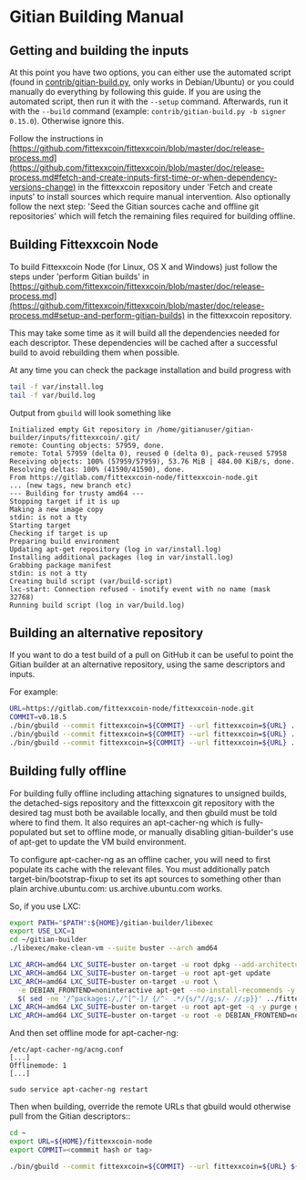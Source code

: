 Gitian Building Manual
======================

Getting and building the inputs
-------------------------------

At this point you have two options, you can either use the automated script (found in [contrib/gitian-build.py](../../contrib/gitian-build.py), only works in Debian/Ubuntu) or you could manually do everything by following this guide.
If you are using the automated script, then run it with the `--setup` command. Afterwards, run it with the `--build` command (example: `contrib/gitian-build.py -b signer 0.15.0`). Otherwise ignore this.

Follow the instructions in [https://github.com/fittexxcoin/fittexxcoin/blob/master/doc/release-process.md](https://github.com/fittexxcoin/fittexxcoin/blob/master/doc/release-process.md#fetch-and-create-inputs-first-time-or-when-dependency-versions-change)
in the fittexxcoin repository under 'Fetch and create inputs' to install sources which require
manual intervention. Also optionally follow the next step: 'Seed the Gitian sources cache
and offline git repositories' which will fetch the remaining files required for building
offline.

Building Fittexxcoin Node
--------------------------

To build Fittexxcoin Node (for Linux, OS X and Windows) just follow the steps under 'perform
Gitian builds' in [https://github.com/fittexxcoin/fittexxcoin/blob/master/doc/release-process.md](https://github.com/fittexxcoin/fittexxcoin/blob/master/doc/release-process.md#setup-and-perform-gitian-builds) in the fittexxcoin repository.

This may take some time as it will build all the dependencies needed for each descriptor.
These dependencies will be cached after a successful build to avoid rebuilding them when possible.

At any time you can check the package installation and build progress with

```bash
tail -f var/install.log
tail -f var/build.log
```

Output from `gbuild` will look something like

```
Initialized empty Git repository in /home/gitianuser/gitian-builder/inputs/fittexxcoin/.git/
remote: Counting objects: 57959, done.
remote: Total 57959 (delta 0), reused 0 (delta 0), pack-reused 57958
Receiving objects: 100% (57959/57959), 53.76 MiB | 484.00 KiB/s, done.
Resolving deltas: 100% (41590/41590), done.
From https://gitlab.com/fittexxcoin-node/fittexxcoin-node.git
... (new tags, new branch etc)
--- Building for trusty amd64 ---
Stopping target if it is up
Making a new image copy
stdin: is not a tty
Starting target
Checking if target is up
Preparing build environment
Updating apt-get repository (log in var/install.log)
Installing additional packages (log in var/install.log)
Grabbing package manifest
stdin: is not a tty
Creating build script (var/build-script)
lxc-start: Connection refused - inotify event with no name (mask 32768)
Running build script (log in var/build.log)
```

Building an alternative repository
----------------------------------

If you want to do a test build of a pull on GitHub it can be useful to point
the Gitian builder at an alternative repository, using the same descriptors
and inputs.

For example:

```bash
URL=https://gitlab.com/fittexxcoin-node/fittexxcoin-node.git
COMMIT=v0.18.5
./bin/gbuild --commit fittexxcoin=${COMMIT} --url fittexxcoin=${URL} ../fittexxcoin-node/contrib/gitian-descriptors/gitian-linux.yml
./bin/gbuild --commit fittexxcoin=${COMMIT} --url fittexxcoin=${URL} ../fittexxcoin-node/contrib/gitian-descriptors/gitian-win.yml
./bin/gbuild --commit fittexxcoin=${COMMIT} --url fittexxcoin=${URL} ../fittexxcoin-node/contrib/gitian-descriptors/gitian-osx.yml
```

Building fully offline
----------------------

For building fully offline including attaching signatures to unsigned builds, the detached-sigs repository
and the fittexxcoin git repository with the desired tag must both be available locally, and then gbuild must be
told where to find them. It also requires an apt-cacher-ng which is fully-populated but set to offline mode, or
manually disabling gitian-builder's use of apt-get to update the VM build environment.

To configure apt-cacher-ng as an offline cacher, you will need to first populate its cache with the relevant
files. You must additionally patch target-bin/bootstrap-fixup to set its apt sources to something other than
plain archive.ubuntu.com: us.archive.ubuntu.com works.

So, if you use LXC:

```bash
export PATH="$PATH":${HOME}/gitian-builder/libexec
export USE_LXC=1
cd ~/gitian-builder
./libexec/make-clean-vm --suite buster --arch amd64

LXC_ARCH=amd64 LXC_SUITE=buster on-target -u root dpkg --add-architecture i386
LXC_ARCH=amd64 LXC_SUITE=buster on-target -u root apt-get update
LXC_ARCH=amd64 LXC_SUITE=buster on-target -u root \
  -e DEBIAN_FRONTEND=noninteractive apt-get --no-install-recommends -y install \
  $( sed -ne '/^packages:/,/^[^-]/ {/^- .*/{s/"//g;s/- //;p}}' ../fittexxcoin-node/contrib/gitian-descriptors/*|sort|uniq )
LXC_ARCH=amd64 LXC_SUITE=buster on-target -u root apt-get -q -y purge grub
LXC_ARCH=amd64 LXC_SUITE=buster on-target -u root -e DEBIAN_FRONTEND=noninteractive apt-get -y dist-upgrade
```

And then set offline mode for apt-cacher-ng:

```
/etc/apt-cacher-ng/acng.conf
[...]
Offlinemode: 1
[...]

sudo service apt-cacher-ng restart
```

Then when building, override the remote URLs that gbuild would otherwise pull from the Gitian descriptors::

```bash
cd ~
export URL=${HOME}/fittexxcoin-node
export COMMIT=<commmit hash or tag>

./bin/gbuild --commit fittexxcoin=${COMMIT} --url fittexxcoin=${URL} ${URL}/contrib/gitian-descriptors/gitian-win.yml
```
